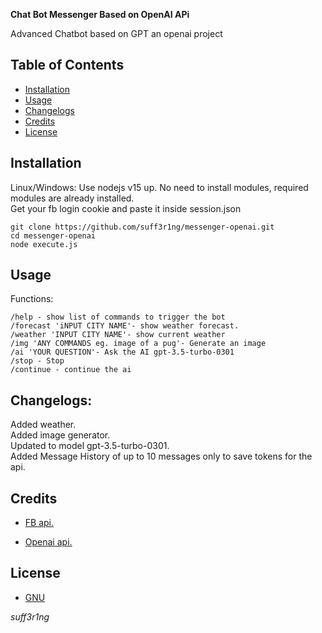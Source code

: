 <b>Chat Bot Messenger Based on OpenAI APi</b>

Advanced Chatbot based on GPT an openai project

## Table of Contents

- [Installation](#installation)
- [Usage](#usage)
- [Changelogs](#changelogs)
- [Credits](#credits)
- [License](#license)

## Installation

Linux/Windows: Use nodejs v15 up.
No need to install modules, required modules are already installed.
<br>
Get your fb login cookie and paste it inside session.json

`git clone https://github.com/suff3r1ng/messenger-openai.git`
<br>
`cd messenger-openai`
<br>
`node execute.js`
<br>

## Usage

Functions:<br>

`/help - show list of commands to trigger the bot`<br>
`/forecast 'iNPUT CITY NAME'- show weather forecast.`<br>
`/weather 'INPUT CITY NAME'- show current weather`<br>
`/img 'ANY COMMANDS eg. image of a pug'- Generate an image`<br>
`/ai 'YOUR QUESTION'- Ask the AI gpt-3.5-turbo-0301  `<br>
`/stop - Stop`<br>
`/continue - continue the ai`<br>

## Changelogs:

Added weather.<br>
Added image generator.<br>
Updated to model gpt-3.5-turbo-0301.<br>
Added Message History of up to 10 messages only to save tokens for the api.<br>

## Credits

- [FB api.](https://github.com/Schmavery/facebook-chat-api/)

- [Openai api.](https://openai.com)

## License

- [GNU](https://www.gnu.org/licenses/gpl-3.0.en.html)

_*suff3r1ng*_
